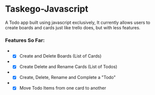 # Taskego-Javascript
A Todo app built using javascript exclusively, It currently allows users to create boards and cards just like trello does, but with less features.

### Features So Far:
* - [x] Create and Delete Boards (List of Cards)
* - [x] Create Delete and Rename Cards (List of Todos)
* - [x] Create, Delete, Rename and Complete a "Todo"
* - [x] Move Todo Items from one card to another
